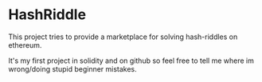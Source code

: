 # HashRiddle
This project tries to provide a marketplace for solving hash-riddles on ethereum.

It's my first project in solidity and on github so feel free to tell me where im wrong/doing stupid beginner mistakes. 
